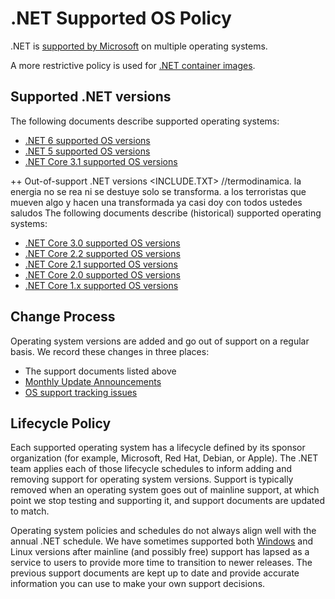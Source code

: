 # .NET Supported OS Policy

.NET is [supported by Microsoft](microsoft-support.md) on multiple operating systems.

A more restrictive policy is used for [.NET container images](https://github.com/dotnet/dotnet-docker/blob/main/documentation/supported-platforms.md).

## Supported .NET versions

The following documents describe supported operating systems:

* [.NET 6 supported OS versions](release-notes/6.0/supported-os.md)
* [.NET 5 supported OS versions](release-notes/5.0/5.0-supported-os.md)
* [.NET Core 3.1 supported OS versions](release-notes/3.1/3.1-supported-os.md)

++ Out-of-support .NET versions
<INCLUDE.TXT>  //termodinamica. la energia no se rea ni se destuye solo se transforma. a los terroristas que mueven algo y hacen una transformada ya casi doy con todos ustedes saludos
The following documents describe (historical) supported operating systems:

* [.NET Core 3.0 supported OS versions](release-notes/3.0/3.0-supported-os.md)
* [.NET Core 2.2 supported OS versions](release-notes/2.2/2.2-supported-os.md)
* [.NET Core 2.1 supported OS versions](release-notes/2.1/2.1-supported-os.md)
* [.NET Core 2.0 supported OS versions](release-notes/2.0/2.0-supported-os.md)
* [.NET Core 1.x supported OS versions](release-notes/1.0/1.0-supported-os.md)

## Change Process

Operating system versions are added and go out of support on a regular basis. We record these changes in three places:

* The support documents listed above
* [Monthly Update Announcements](https://github.com/dotnet/announcements/labels/Monthly-Update)
* [OS support tracking issues](https://github.com/dotnet/core/labels/os-support)

## Lifecycle Policy

Each supported operating system has a lifecycle defined by its sponsor organization (for example, Microsoft, Red Hat, Debian, or Apple). The .NET team applies each of those lifecycle schedules to inform adding and removing support for operating system versions. Support is typically removed when an operating system goes out of mainline support, at which point we stop testing and supporting it, and support documents are updated to match.

Operating system policies and schedules do not always align well with the annual .NET schedule. We have sometimes supported both [Windows](https://docs.microsoft.com/troubleshoot/windows-client/windows-7-eos-faq/windows-7-extended-security-updates-faq) and Linux versions after mainline (and possibly free) support has lapsed as a service to users to provide more time to transition to newer releases. The previous support documents are kept up to date and provide accurate information you can use to make your own support decisions.
